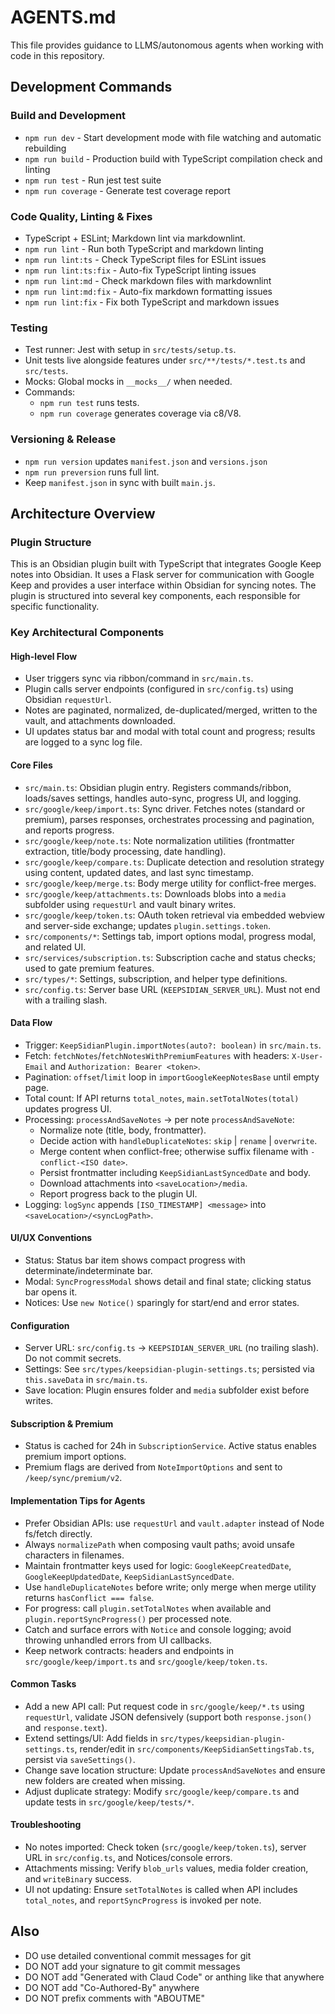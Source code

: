 # AGENTS.md

This file provides guidance to LLMS/autonomous agents when working with code in this repository.

## Development Commands

### Build and Development
- `npm run dev` - Start development mode with file watching and automatic rebuilding
- `npm run build` - Production build with TypeScript compilation check and linting
- `npm run test` - Run jest test suite
- `npm run coverage` - Generate test coverage report

### Code Quality, Linting & Fixes

- TypeScript + ESLint; Markdown lint via markdownlint.
- `npm run lint` - Run both TypeScript and markdown linting
- `npm run lint:ts` - Check TypeScript files for ESLint issues
- `npm run lint:ts:fix` - Auto-fix TypeScript linting issues
- `npm run lint:md` - Check markdown files with markdownlint
- `npm run lint:md:fix` - Auto-fix markdown formatting issues
- `npm run lint:fix` - Fix both TypeScript and markdown issues

### Testing

- Test runner: Jest with setup in `src/tests/setup.ts`.
- Unit tests live alongside features under `src/**/tests/*.test.ts` and `src/tests`.
- Mocks: Global mocks in `__mocks__/` when needed.
- Commands:
  - `npm run test` runs tests.
  - `npm run coverage` generates coverage via c8/V8.

### Versioning & Release
- `npm run version` updates `manifest.json` and `versions.json`
- `npm run preversion` runs full lint.
- Keep `manifest.json` in sync with built `main.js`.

## Architecture Overview

### Plugin Structure

This is an Obsidian plugin built with TypeScript that integrates Google Keep notes into Obsidian. It uses a Flask server for communication with Google Keep and provides a user interface within Obsidian for syncing notes. The plugin is structured into several key components, each responsible for specific functionality.

### Key Architectural Components

#### High-level Flow
- User triggers sync via ribbon/command in `src/main.ts`.
- Plugin calls server endpoints (configured in `src/config.ts`) using Obsidian `requestUrl`.
- Notes are paginated, normalized, de-duplicated/merged, written to the vault, and attachments downloaded.
- UI updates status bar and modal with total count and progress; results are logged to a sync log file.

#### Core Files

- `src/main.ts`: Obsidian plugin entry. Registers commands/ribbon, loads/saves settings, handles auto-sync, progress UI, and logging.
- `src/google/keep/import.ts`: Sync driver. Fetches notes (standard or premium), parses responses, orchestrates processing and pagination, and reports progress.
- `src/google/keep/note.ts`: Note normalization utilities (frontmatter extraction, title/body processing, date handling).
- `src/google/keep/compare.ts`: Duplicate detection and resolution strategy using content, updated dates, and last sync timestamp.
- `src/google/keep/merge.ts`: Body merge utility for conflict-free merges.
- `src/google/keep/attachments.ts`: Downloads blobs into a `media` subfolder using `requestUrl` and vault binary writes.
- `src/google/keep/token.ts`: OAuth token retrieval via embedded webview and server-side exchange; updates `plugin.settings.token`.
- `src/components/*`: Settings tab, import options modal, progress modal, and related UI.
- `src/services/subscription.ts`: Subscription cache and status checks; used to gate premium features.
- `src/types/*`: Settings, subscription, and helper type definitions.
- `src/config.ts`: Server base URL (`KEEPSIDIAN_SERVER_URL`). Must not end with a trailing slash.

#### Data Flow

- Trigger: `KeepSidianPlugin.importNotes(auto?: boolean)` in `src/main.ts`.
- Fetch: `fetchNotes`/`fetchNotesWithPremiumFeatures` with headers: `X-User-Email` and `Authorization: Bearer <token>`.
- Pagination: `offset`/`limit` loop in `importGoogleKeepNotesBase` until empty page.
- Total count: If API returns `total_notes`, `main.setTotalNotes(total)` updates progress UI.
- Processing: `processAndSaveNotes` → per note `processAndSaveNote`:
  - Normalize note (title, body, frontmatter).
  - Decide action with `handleDuplicateNotes`: `skip` | `rename` | `overwrite`.
  - Merge content when conflict-free; otherwise suffix filename with `-conflict-<ISO date>`.
  - Persist frontmatter including `KeepSidianLastSyncedDate` and body.
  - Download attachments into `<saveLocation>/media`.
  - Report progress back to the plugin UI.
- Logging: `logSync` appends `[ISO_TIMESTAMP] <message>` into `<saveLocation>/<syncLogPath>`.

#### UI/UX Conventions

- Status: Status bar item shows compact progress with determinate/indeterminate bar.
- Modal: `SyncProgressModal` shows detail and final state; clicking status bar opens it.
- Notices: Use `new Notice()` sparingly for start/end and error states.

#### Configuration

- Server URL: `src/config.ts` → `KEEPSIDIAN_SERVER_URL` (no trailing slash). Do not commit secrets.
- Settings: See `src/types/keepsidian-plugin-settings.ts`; persisted via `this.saveData` in `src/main.ts`.
- Save location: Plugin ensures folder and `media` subfolder exist before writes.

#### Subscription & Premium
- Status is cached for 24h in `SubscriptionService`. Active status enables premium import options.
- Premium flags are derived from `NoteImportOptions` and sent to `/keep/sync/premium/v2`.

#### Implementation Tips for Agents
- Prefer Obsidian APIs: use `requestUrl` and `vault.adapter` instead of Node fs/fetch directly.
- Always `normalizePath` when composing vault paths; avoid unsafe characters in filenames.
- Maintain frontmatter keys used for logic: `GoogleKeepCreatedDate`, `GoogleKeepUpdatedDate`, `KeepSidianLastSyncedDate`.
- Use `handleDuplicateNotes` before write; only merge when merge utility returns `hasConflict === false`.
- For progress: call `plugin.setTotalNotes` when available and `plugin.reportSyncProgress()` per processed note.
- Catch and surface errors with `Notice` and console logging; avoid throwing unhandled errors from UI callbacks.
- Keep network contracts: headers and endpoints in `src/google/keep/import.ts` and `src/google/keep/token.ts`.

#### Common Tasks

- Add a new API call: Put request code in `src/google/keep/*.ts` using `requestUrl`, validate JSON defensively (support both `response.json()` and `response.text`).
- Extend settings/UI: Add fields in `src/types/keepsidian-plugin-settings.ts`, render/edit in `src/components/KeepSidianSettingsTab.ts`, persist via `saveSettings()`.
- Change save location structure: Update `processAndSaveNotes` and ensure new folders are created when missing.
- Adjust duplicate strategy: Modify `src/google/keep/compare.ts` and update tests in `src/google/keep/tests/*`.

#### Troubleshooting
- No notes imported: Check token (`src/google/keep/token.ts`), server URL in `src/config.ts`, and Notices/console errors.
- Attachments missing: Verify `blob_urls` values, media folder creation, and `writeBinary` success.
- UI not updating: Ensure `setTotalNotes` is called when API includes `total_notes`, and `reportSyncProgress` is invoked per note.

## Also

- DO use detailed conventional commit messages for git
- DO NOT add your signature to git commit messages
- DO NOT add "Generated with Claud Code" or anthing like that anywhere
- DO NOT add "Co-Authored-By" anywhere
- DO NOT prefix comments with "ABOUTME"
